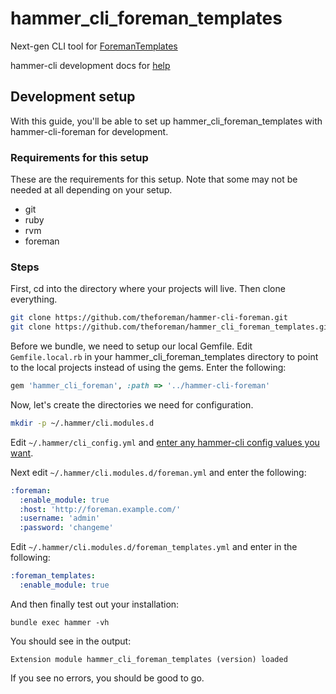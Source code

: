 # hammer_cli_foreman_templates

Next-gen CLI tool for [ForemanTemplates](http://www.theforeman.org/plugins/foreman_templates/)

hammer-cli development docs for [help](https://github.com/theforeman/hammer-cli/blob/master/doc/developer_docs.md#hammer-development-docs)

## Development setup
With this guide, you'll be able to set up hammer_cli_foreman_templates with hammer-cli-foreman for development.

### Requirements for this setup

These are the requirements for this setup. Note that some may not be needed at
all depending on your setup.

* git
* ruby
* rvm
* foreman

### Steps

First, cd into the directory where your projects will live. Then clone everything.

```bash
git clone https://github.com/theforeman/hammer-cli-foreman.git
git clone https://github.com/theforeman/hammer_cli_foreman_templates.git
```

Before we bundle, we need to setup our local Gemfile. Edit `Gemfile.local.rb` in your hammer_cli_foreman_templates directory to point to the local projects instead of using the gems. Enter the following:

```ruby
gem 'hammer_cli_foreman', :path => '../hammer-cli-foreman'
```

Now, let's create the directories we need for configuration.

```bash
mkdir -p ~/.hammer/cli.modules.d
```

Edit `~/.hammer/cli_config.yml` and [enter any hammer-cli config values you
want](https://github.com/theforeman/hammer-cli/blob/master/doc/installation.md#options).

Next edit `~/.hammer/cli.modules.d/foreman.yml` and enter the following:

```yaml
:foreman:
  :enable_module: true
  :host: 'http://foreman.example.com/'
  :username: 'admin'
  :password: 'changeme'
```

Edit `~/.hammer/cli.modules.d/foreman_templates.yml` and enter in the following:

```yaml
:foreman_templates:
  :enable_module: true
```

And then finally test out your installation:

```
bundle exec hammer -vh
```

You should see in the output:
```
Extension module hammer_cli_foreman_templates (version) loaded
```
If you see no errors, you should be good to go.


